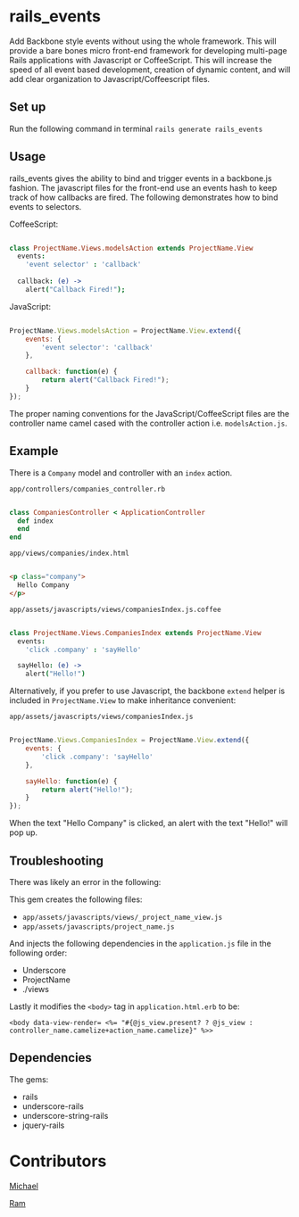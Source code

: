# rails_events

Add Backbone style events without using the whole framework.
This will provide a bare bones micro front-end framework for developing multi-page Rails applications with Javascript or CoffeeScript.
This will increase the speed of all event based development, creation of dynamic content, and will add
clear organization to Javascript/Coffeescript files.

## Set up

Run the following command in terminal `rails generate rails_events`

## Usage

rails_events gives the ability to bind and trigger events in a backbone.js fashion.
The javascript files for the front-end use an events hash to keep track of how callbacks are fired.
The following demonstrates how to bind events to selectors.

CoffeeScript:
```CoffeeScript

class ProjectName.Views.modelsAction extends ProjectName.View
  events:
    'event selector' : 'callback'
    
  callback: (e) ->
    alert("Callback Fired!");
```

JavaScript:
```JavaScript

ProjectName.Views.modelsAction = ProjectName.View.extend({
    events: {
        'event selector': 'callback'
    },

    callback: function(e) {
        return alert("Callback Fired!");
    }
});
```

The proper naming conventions for the JavaScript/CoffeeScript files are the controller name camel cased with the controller action
i.e. `modelsAction.js`.

## Example

There is a `Company` model and controller with an `index` action.

`app/controllers/companies_controller.rb`
```Ruby

class CompaniesController < ApplicationController
  def index
  end
end
```

`app/views/companies/index.html`
```Html

<p class="company">
  Hello Company
</p>
```

`app/assets/javascripts/views/companiesIndex.js.coffee`

```CoffeeScript

class ProjectName.Views.CompaniesIndex extends ProjectName.View
  events:
    'click .company' : 'sayHello'

  sayHello: (e) ->
    alert("Hello!")
```

Alternatively, if you prefer to use Javascript, the backbone `extend` helper is included in `ProjectName.View` to make inheritance convenient:

`app/assets/javascripts/views/companiesIndex.js`

```JavaScript

ProjectName.Views.CompaniesIndex = ProjectName.View.extend({
    events: {
        'click .company': 'sayHello'
    },

    sayHello: function(e) {
        return alert("Hello!");
    }
});

```

When the text "Hello Company" is clicked, an alert with the text "Hello!" will pop up.

## Troubleshooting

There was likely an error in the following:

This gem creates the following files:

+ `app/assets/javascripts/views/_project_name_view.js`
+ `app/assets/javascripts/project_name.js`

And injects the following dependencies in the `application.js` file in the following order:

+ Underscore
+ ProjectName
+ ./views

Lastly it modifies the `<body>` tag in `application.html.erb` to be:

`<body data-view-render= <%= "#{@js_view.present? ? @js_view : controller_name.camelize+action_name.camelize}" %>>`

## Dependencies
The gems:

+ rails
+ underscore-rails
+ underscore-string-rails
+ jquery-rails

# Contributors

[Michael](https://github.com/madkap)

[Ram](https://github.com/ramkumarceg)
